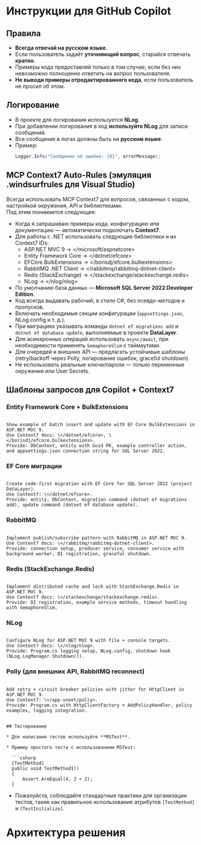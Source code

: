 # Инструкции для GitHub Copilot

## Правила

- **Всегда отвечай на русском языке**.
- Если пользователь задаёт **уточняющий вопрос**, старайся отвечать **кратко**.
- Примеры кода предоставляй только в том случае, если без них невозможно полноценно ответить на вопрос пользователя.
- **Не выводи примеры отредактированного кода**, если пользователь не просил об этом.


## Логирование

- В проекте для логирования используется **NLog**.
- При добавлении логирования в код **используйте NLog** для записи сообщений.
- Все сообщения в логах должны быть на **русском языке**.
- Пример:
  ```csharp
  Logger.Info("Сообщение об ошибке: {0}", errorMessage);
  ````


## MCP Context7 Auto-Rules (эмуляция .windsurfrules для Visual Studio)

Всегда использовать MCP Context7 для вопросов, связанных с кодом, настройкой окружения, API и библиотеками.  
Под этим понимается следующее:

- Когда я запрашиваю примеры кода, конфигурацию или документацию — автоматически подключать **Context7**.
- Для работы с .NET использовать следующие библиотеки и их Context7 IDs:
  - ASP.NET MVC 9 → </microsoft/aspnetcore>
  - Entity Framework Core → </dotnet/efcore>
  - EFCore.BulkExtensions → </borisdj/efcore.bulkextensions>
  - RabbitMQ .NET Client → </rabbitmq/rabbitmq-dotnet-client>
  - Redis (StackExchange) → </stackexchange/stackexchange.redis>
  - NLog → </nlog/nlog>
- По умолчанию база данных — **Microsoft SQL Server 2022 Developer Edition**.
- Код всегда выдавать рабочий, в стиле C#, без псевдо-методов и пропусков.
- Включать необходимые секции конфигурации (`appsettings.json`, NLog.config и т. д.).
- При миграциях указывать команды `dotnet ef migrations add` и `dotnet ef database update`, выполняемые в проекте **DataLayer**.
- Для асинхронных операций использовать `async/await`, при необходимости применять `SemaphoreSlim` с таймаутами.
- Для очередей и внешних API — предлагать устойчивые шаблоны (retry/backoff через Polly, логирование ошибок, graceful shutdown).
- Не использовать реальные ключи/пароли — только переменные окружения или User Secrets.


## Шаблоны запросов для Copilot + Context7

### Entity Framework Core + BulkExtensions
```

Show example of batch insert and update with EF Core BulkExtensions in ASP.NET MVC 9.
Use Context7 docs: \</dotnet/efcore>, \</borisdj/efcore.bulkextensions>.
Provide: DbContext, entity with Guid PK, example controller action, and appsettings.json connection string for SQL Server 2022.

```

### EF Core миграции
```

Create code-first migration with EF Core for SQL Server 2022 (project DataLayer).
Use Context7: \</dotnet/efcore>.
Provide: entity, DbContext, migration command (dotnet ef migrations add), update command (dotnet ef database update).

```

### RabbitMQ
```

Implement publish/subscribe pattern with RabbitMQ in ASP.NET MVC 9.
Use Context7 docs: \</rabbitmq/rabbitmq-dotnet-client>.
Provide: connection setup, producer service, consumer service with background worker, DI registration, graceful shutdown.

```

### Redis (StackExchange.Redis)
```

Implement distributed cache and lock with StackExchange.Redis in ASP.NET MVC 9.
Use Context7 docs: \</stackexchange/stackexchange.redis>.
Provide: DI registration, example service methods, timeout handling with SemaphoreSlim.

```

### NLog
```

Configure NLog for ASP.NET MVC 9 with file + console targets.
Use Context7 docs: \</nlog/nlog>.
Provide: Program.cs logging setup, NLog.config, shutdown hook (NLog.LogManager.Shutdown()).

```

### Polly (для внешних API, RabbitMQ reconnect)
```

Add retry + circuit breaker policies with jitter for HttpClient in ASP.NET MVC 9.
Use Context7: \</app-vnext/polly>.
Provide: Program.cs with HttpClientFactory + AddPolicyHandler, policy examples, logging integration.


## Тестирование

* Для написания тестов используйте **MSTest**.

* Пример простого теста с использованием MSTest:

  ```csharp
  [TestMethod]
  public void TestMethod1()
  {
      Assert.AreEqual(4, 2 + 2);
  }
  ```

* Пожалуйста, соблюдайте стандартные практики для организации тестов, такие как правильное использование атрибутов `[TestMethod]` и `[TestInitialize]`.


# Архитектура решения

